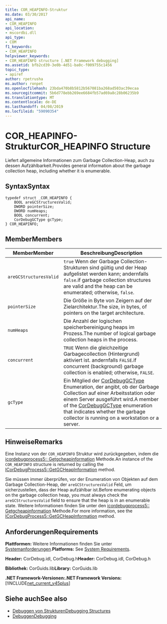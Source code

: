 ```yaml
---
title: COR_HEAPINFO-Struktur
ms.date: 03/30/2017
api_name:
- COR_HEAPINFO
api_location:
- mscordbi.dll
api_type:
- COM
f1_keywords:
- COR_HEAPINFO
helpviewer_keywords:
- COR_HEAPINFO structure [.NET Framework debugging]
ms.assetid: bfb2cd39-3e0b-4d51-ba0c-f009755c1456
topic_type:
- apiref
author: rpetrusha
ms.author: ronpet
ms.openlocfilehash: 23bda470b8b5812b567081ba268ad503ac39ecaa
ms.sourcegitcommit: 5b6d778ebb269ee6684fb57ad69a8c28b06235b9
ms.translationtype: MT
ms.contentlocale: de-DE
ms.lasthandoff: 04/08/2019
ms.locfileid: "59090354"
---
```

# <a name="corheapinfo-structure"></a><span data-ttu-id="6b4ae-102">COR_HEAPINFO-Struktur</span><span class="sxs-lookup"><span data-stu-id="6b4ae-102">COR_HEAPINFO Structure</span></span>
<span data-ttu-id="6b4ae-103">Liefert allgemeine Informationen zum Garbage Collection-Heap, auch zu dessen Aufzählbarkeit.</span><span class="sxs-lookup"><span data-stu-id="6b4ae-103">Provides general information about the garbage collection heap, including whether it is enumerable.</span></span>  
  
## <a name="syntax"></a><span data-ttu-id="6b4ae-104">Syntax</span><span class="sxs-lookup"><span data-stu-id="6b4ae-104">Syntax</span></span>  
  
```  
typedef struct _COR_HEAPINFO {  
    BOOL areGCStructuresValid;   
    DWORD pointerSize;   
    DWORD numHeaps;  
    BOOL concurrent;   
    CorDebugGCType gcType;   
} COR_HEAPINFO;  
```  
  
## <a name="members"></a><span data-ttu-id="6b4ae-105">Member</span><span class="sxs-lookup"><span data-stu-id="6b4ae-105">Members</span></span>  
  
|<span data-ttu-id="6b4ae-106">Member</span><span class="sxs-lookup"><span data-stu-id="6b4ae-106">Member</span></span>|<span data-ttu-id="6b4ae-107">Beschreibung</span><span class="sxs-lookup"><span data-stu-id="6b4ae-107">Description</span></span>|  
|------------|-----------------|  
|`areGCStructuresValid`|`true` <span data-ttu-id="6b4ae-108">Wenn der Garbage Collection-Strukturen sind gültig und der Heap aufgelistet werden kann; andernfalls `false`.</span><span class="sxs-lookup"><span data-stu-id="6b4ae-108">if garbage collection structures are valid and the heap can be enumerated; otherwise, `false`.</span></span>|  
|`pointerSize`|<span data-ttu-id="6b4ae-109">Die Größe in Byte von Zeigern auf der Zielarchitektur.</span><span class="sxs-lookup"><span data-stu-id="6b4ae-109">The size, in bytes, of pointers on the target architecture.</span></span>|  
|`numHeaps`|<span data-ttu-id="6b4ae-110">Die Anzahl der logischen speicherbereinigung heaps im Prozess.</span><span class="sxs-lookup"><span data-stu-id="6b4ae-110">The number of logical garbage collection heaps in the process.</span></span>|  
|`concurrent`|`TRUE` <span data-ttu-id="6b4ae-111">Wenn die gleichzeitige Garbagecollection (Hintergrund) aktiviert ist. andernfalls `FALSE`.</span><span class="sxs-lookup"><span data-stu-id="6b4ae-111">if concurrent (background) garbage collection is enabled; otherwise, `FALSE`.</span></span>|  
|`gcType`|<span data-ttu-id="6b4ae-112">Ein Mitglied der [CorDebugGCType](../../../../docs/framework/unmanaged-api/debugging/cordebuggctype-enumeration.md) Enumeration, der angibt, ob der Garbage Collection auf einer Arbeitsstation oder einem Server ausgeführt wird.</span><span class="sxs-lookup"><span data-stu-id="6b4ae-112">A member of the [CorDebugGCType](../../../../docs/framework/unmanaged-api/debugging/cordebuggctype-enumeration.md) enumeration that indicates whether the garbage collector is running on a workstation or a server.</span></span>|  
  
## <a name="remarks"></a><span data-ttu-id="6b4ae-113">Hinweise</span><span class="sxs-lookup"><span data-stu-id="6b4ae-113">Remarks</span></span>  
 <span data-ttu-id="6b4ae-114">Eine Instanz von der `COR_HEAPINFO` Struktur wird zurückgegeben, indem die [icordebugprocess5:: Getgcheapinformation](../../../../docs/framework/unmanaged-api/debugging/icordebugprocess5-getgcheapinformation-method.md) Methode.</span><span class="sxs-lookup"><span data-stu-id="6b4ae-114">An instance of the `COR_HEAPINFO` structure is returned by calling the [ICorDebugProcess5::GetGCHeapInformation](../../../../docs/framework/unmanaged-api/debugging/icordebugprocess5-getgcheapinformation-method.md) method.</span></span>  
  
 <span data-ttu-id="6b4ae-115">Sie müssen immer überprüfen, vor der Enumeration von Objekten auf dem Garbage Collection-Heap, der `areGCStructuresValid` Feld, um sicherzustellen, dass der Heap aufzählbar ist.</span><span class="sxs-lookup"><span data-stu-id="6b4ae-115">Before enumerating objects on the garbage collection heap, you must always check the `areGCStructuresValid` field to ensure that the heap is in an enumerable state.</span></span> <span data-ttu-id="6b4ae-116">Weitere Informationen finden Sie unter den [icordebugprocess5:: Getgcheapinformation](../../../../docs/framework/unmanaged-api/debugging/icordebugprocess5-getgcheapinformation-method.md) Methode.</span><span class="sxs-lookup"><span data-stu-id="6b4ae-116">For more information, see the [ICorDebugProcess5::GetGCHeapInformation](../../../../docs/framework/unmanaged-api/debugging/icordebugprocess5-getgcheapinformation-method.md) method.</span></span>  
  
## <a name="requirements"></a><span data-ttu-id="6b4ae-117">Anforderungen</span><span class="sxs-lookup"><span data-stu-id="6b4ae-117">Requirements</span></span>  
 <span data-ttu-id="6b4ae-118">**Plattformen:** Weitere Informationen finden Sie unter [Systemanforderungen](../../../../docs/framework/get-started/system-requirements.md).</span><span class="sxs-lookup"><span data-stu-id="6b4ae-118">**Platforms:** See [System Requirements](../../../../docs/framework/get-started/system-requirements.md).</span></span>  
  
 <span data-ttu-id="6b4ae-119">**Header:** CorDebug.idl, CorDebug.h</span><span class="sxs-lookup"><span data-stu-id="6b4ae-119">**Header:** CorDebug.idl, CorDebug.h</span></span>  
  
 <span data-ttu-id="6b4ae-120">**Bibliothek:** CorGuids.lib</span><span class="sxs-lookup"><span data-stu-id="6b4ae-120">**Library:** CorGuids.lib</span></span>  
  
 **<span data-ttu-id="6b4ae-121">.NET Framework-Versionen:</span><span class="sxs-lookup"><span data-stu-id="6b4ae-121">.NET Framework Versions:</span></span>** [!INCLUDE[net_current_v45plus](../../../../includes/net-current-v45plus-md.md)]  
  
## <a name="see-also"></a><span data-ttu-id="6b4ae-122">Siehe auch</span><span class="sxs-lookup"><span data-stu-id="6b4ae-122">See also</span></span>

- [<span data-ttu-id="6b4ae-123">Debuggen von Strukturen</span><span class="sxs-lookup"><span data-stu-id="6b4ae-123">Debugging Structures</span></span>](../../../../docs/framework/unmanaged-api/debugging/debugging-structures.md)
- [<span data-ttu-id="6b4ae-124">Debuggen</span><span class="sxs-lookup"><span data-stu-id="6b4ae-124">Debugging</span></span>](../../../../docs/framework/unmanaged-api/debugging/index.md)
